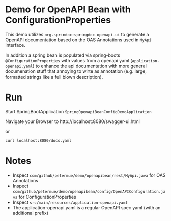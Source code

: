 Demo for OpenAPI Bean with ConfigurationProperties
==================================================

This demo utilizes `org.sprindoc:springdoc-openapi-ui` to generate a OpenAPI documentation based on the OAS Annotations
used in `MyApi` interface.

In addition a spring bean is populated via spring-boots `@ConfigurationProperties` with values from a openapi yaml 
(`application-openapi.yaml`) to enhance the api documentation with more general documenation stuff that annoying to
wirte as annotation (e.g. large, formatted strings like a full blown description).

# Run

Start SpringBootApplication `SpringOpenapiBeanConfigDemoApplication`


Navigate your Browser to http://localhost:8080/swagger-ui.html

or

```
curl localhost:8080/docs.yaml
```

# Notes

- Inspect `com/github/petermue/demo/openapibean/rest/MyApi.java` for OAS Annotations
- Inspect `com/github/petermue/demo/openapibean/config/OpenAPIConfiguration.java` for ConfigurationProperties
- Inspect `src/main/resources/application-openapi.yaml`
- The application-openapi.yaml is a regular OpenAPI spec yaml (with an additional prefix)